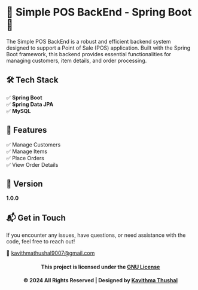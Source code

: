 # 🌟 Simple POS BackEnd - Spring Boot 🌟

The Simple POS BackEnd is a robust and efficient backend system designed to support a Point of Sale (POS) application.
Built with the Spring Boot framework, this backend provides essential functionalities for managing customers, item
details, and order processing.

## 🛠️ Tech Stack

✅ **Spring Boot**<br/>
✅ **Spring Data JPA**<br/>
✅ **MySQL**<br/>

## 🚀 Features

✅ Manage Customers<br/>
✅ Manage Items<br/>
✅ Place Orders<br/>
✅ View Order Details<br/>

## 📝 Version

**1.0.0**

## 📬 Get in Touch

If you encounter any issues, have questions, or need assistance with the code, feel free to reach out!

📧 [kavithmathushal9007@gmail.com](mailto:kavithmathushal9007@gmail.com)

<div align="center">

#### This project is licensed under the [GNU License](LICENSE)

#### © 2024 All Rights Reserved | Designed by [Kavithma Thushal](https://github.com/Kavithma-Thushal)

</div>